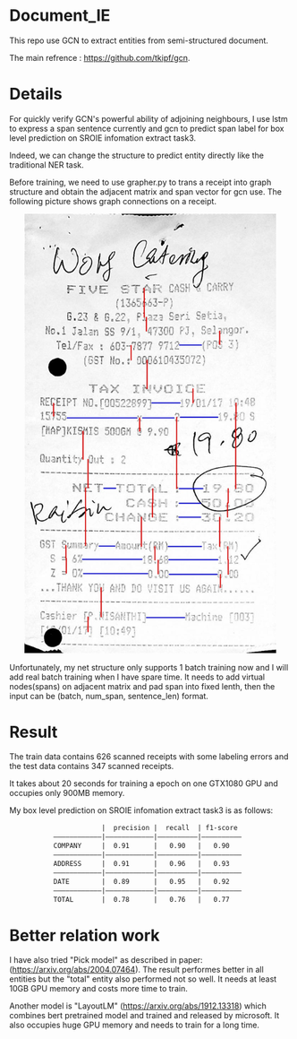# Document_IE

This repo use GCN to extract entities from semi-structured document.     

The main refrence : https://github.com/tkipf/gcn.     

# Details
For quickly verify GCN's powerful ability of adjoining neighbours, I use lstm to express a span sentence currently and gcn to predict span label for box level prediction on SROIE infomation extract task3.       

Indeed, we can change the structure to predict entity directly like the traditional NER task.        

Before training, we need to use grapher.py to trans a receipt into graph structure and obtain the adjacent matrix and span vector for gcn use. The following picture shows graph connections on a receipt.   

<div align="center">
    <img src="https://github.com/lulia0228/Document_IE/blob/master/graph/grapher_outputs/graph_X51006401836.png" width="450px">
</div>   


Unfortunately, my net structure only supports 1 batch training now and I will add real batch training when I have spare time. It needs to add virtual nodes(spans) on adjacent matrix and pad span into fixed lenth, then the input can be (batch, num_span, sentence_len) format.     

# Result 
The train data contains 626 scanned receipts with some labeling errors and the test data contains 347 scanned receipts. 

It takes about 20 seconds for training a epoch on one GTX1080 GPU and occupies only 900MB memory.     

My box level prediction on SROIE infomation extract task3 is as follows:    

                           |  precision |  recall  | f1-score   
               ————————————|————————————|——————————|——————————
               COMPANY     |  0.91      |   0.90   |   0.90  
               ————————————|————————————|——————————|——————————
               ADDRESS     |  0.91      |   0.96   |   0.93    
               ————————————|————————————|——————————|——————————
               DATE        |  0.89      |   0.95   |   0.92       
               ————————————|————————————|——————————|——————————
               TOTAL       |  0.78      |   0.76   |   0.77    
      
# Better relation work 
I have also tried "Pick model"  as described in paper: (https://arxiv.org/abs/2004.07464). The result performes better in all entities but the "total" entity also performed not so well. It needs at least 10GB GPU memory and costs more time to train.   

Another model is "LayoutLM" (https://arxiv.org/abs/1912.13318) which combines bert pretrained model and trained and released by microsoft. It also occupies huge GPU memory and needs to train for a long time.   

